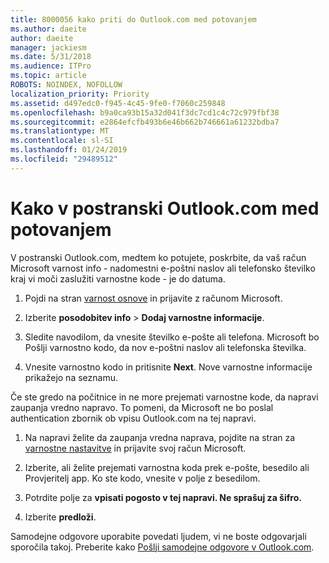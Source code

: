 ```yaml
---
title: 8000056 kako priti do Outlook.com med potovanjem
ms.author: daeite
author: daeite
manager: jackiesm
ms.date: 5/31/2018
ms.audience: ITPro
ms.topic: article
ROBOTS: NOINDEX, NOFOLLOW
localization_priority: Priority
ms.assetid: d497edc0-f945-4c45-9fe0-f7060c259848
ms.openlocfilehash: b9a0ca93b15a32d041f3dc7cd1c4c72c979fbf38
ms.sourcegitcommit: e2864efcfb493b6e46b662b746661a61232bdba7
ms.translationtype: MT
ms.contentlocale: sl-SI
ms.lasthandoff: 01/24/2019
ms.locfileid: "29489512"
---
```

# <a name="how-to-access-outlookcom-while-traveling"></a>Kako v postranski Outlook.com med potovanjem

V postranski Outlook.com, medtem ko potujete, poskrbite, da vaš račun Microsoft varnost info - nadomestni e-poštni naslov ali telefonsko številko kraj vi moči zaslužiti varnostne kode - je do datuma.
  
1. Pojdi na stran [varnost osnove](https://go.microsoft.com/fwlink/p/?linkid=842325) in prijavite z računom Microsoft. 
    
2. Izberite **posodobitev info** \> **Dodaj varnostne informacije**. 
    
3. Sledite navodilom, da vnesite številko e-pošte ali telefona. Microsoft bo Pošlji varnostno kodo, da nov e-poštni naslov ali telefonska številka.
    
4. Vnesite varnostno kodo in pritisnite **Next**. Nove varnostne informacije prikažejo na seznamu. 
    
Če ste gredo na počitnice in ne more prejemati varnostne kode, da napravi zaupanja vredno napravo. To pomeni, da Microsoft ne bo poslal authentication zbornik ob vpisu Outlook.com na tej napravi.
  
1. Na napravi želite da zaupanja vredna naprava, pojdite na stran za [varnostne nastavitve](https://go.microsoft.com/fwlink/p/?linkid=2002000&amp;clcid=0x409) in prijavite svoj račun Microsoft. 
    
2. Izberite, ali želite prejemati varnostna koda prek e-pošte, besedilo ali Provjeritelj app. Ko ste kodo, vnesite v polje z besedilom.
    
3. Potrdite polje za **vpisati pogosto v tej napravi. Ne sprašuj za šifro.**
    
4. Izberite **predloži**. 
    
Samodejne odgovore uporabite povedati ljudem, vi ne boste odgovarjali sporočila takoj. Preberite kako [Pošlji samodejne odgovore v Outlook.com](https://go.microsoft.com/fwlink/p/?linkid=2002100&amp;clcid=0x409).
  


